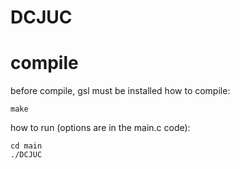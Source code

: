 # DCJUC

# compile
before compile, gsl must be installed
how to compile:
```
make
```
how to run (options are in the main.c code):
```
cd main
./DCJUC
```
